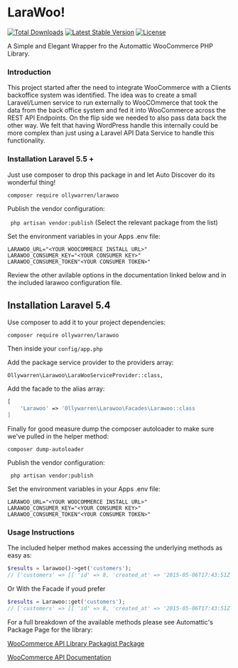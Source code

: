 # LaraWoo!
[![Total Downloads](https://poser.pugx.org/ollywarren/larawoo/downloads)](https://packagist.org/packages/ollywarren/larawoo)
[![Latest Stable Version](https://poser.pugx.org/ollywarren/larawoo/v/stable)](https://packagist.org/packages/ollywarren/larawoo)
[![License](https://poser.pugx.org/ollywarren/larawoo/license)](https://packagist.org/packages/ollywarren/larawoo)

A Simple and Elegant Wrapper fro the Automattic WooCommerce PHP Library.

### Introduction
This project started after the need to integrate WooCommerce with a Clients backoffice system was identified. The idea was to create a small Laravel/Lumen service to run externally to WooCOmmerce that took the data from the back office system and fed it into WooCommerce across the REST API Endpoints. On the flip side we needed to also pass data back the other way. We felt that having WordPress handle this internally could be more complex than just using a Laravel API Data Service to handle this functionality.


### Installation Laravel 5.5 +
Just use composer to drop this package in and let Auto Discover do its wonderful thing!

```bash
composer require ollywarren/larawoo
```

Publish the vendor configuration:

``` php artisan vendor:publish``` (Select the relevant package from the list)

Set the environment variables in your Apps .env file:

```
LARAWOO_URL="<YOUR WOOCOMMERCE INSTALL URL>"
LARAWOO_CONSUMER_KEY="<YOUR CONSUMER KEY>"
LARAWOO_CONSUMER_TOKEN"<YOUR CONSUMER TOKEN>"
```

Review the other avilable options in the documentation linked below and in the included larawoo configuration file.

## Installation Laravel 5.4

Use composer to add it to your project dependencies:

``` composer require ollywarren/larawoo ```


Then inside your ```config/app.php```


Add the package service provider to the providers array:

``` Ollywarren\Larawoo\LaraWooServiceProvider::class, ```

Add the facade to the alias array:

```php
[
    'Larawoo' => 'Ollywarren\Larawoo\Facades\Larawoo::class 
]
 ```

Finally for good measure dump the composer autoloader to make sure we've pulled in the helper method:

``` composer dump-autoloader ```

Publish the vendor configuration:

``` php artisan vendor:publish```

Set the environment variables in your Apps .env file:

```
LARAWOO_URL="<YOUR WOOCOMMERCE INSTALL URL>"
LARAWOO_CONSUMER_KEY="<YOUR CONSUMER KEY>"
LARAWOO_CONSUMER_TOKEN"<YOUR CONSUMER TOKEN>"
```

### Usage Instructions

The included helper method makes accessing the underlying methods as easy as:

```php 
$results = larawoo()->get('customers');
// ['customers' => [[ 'id' => 8, 'created_at' => '2015-05-06T17:43:51Z', 'email' => ...
```
Or With the Facade if youd prefer

```php 
$results = Larawoo::get('customers');
// ['customers' => [[ 'id' => 8, 'created_at' => '2015-05-06T17:43:51Z', 'email' => ...
```

For a full breakdown of the available methods please see Automattic's Package Page for the library: 

[WooCommerce API Library Packagist Package](https://packagist.org/packages/automattic/woocommerce)

[WooCommerce API Documentation](http://woocommerce.github.io/woocommerce-rest-api-docs/?php#introduction)



